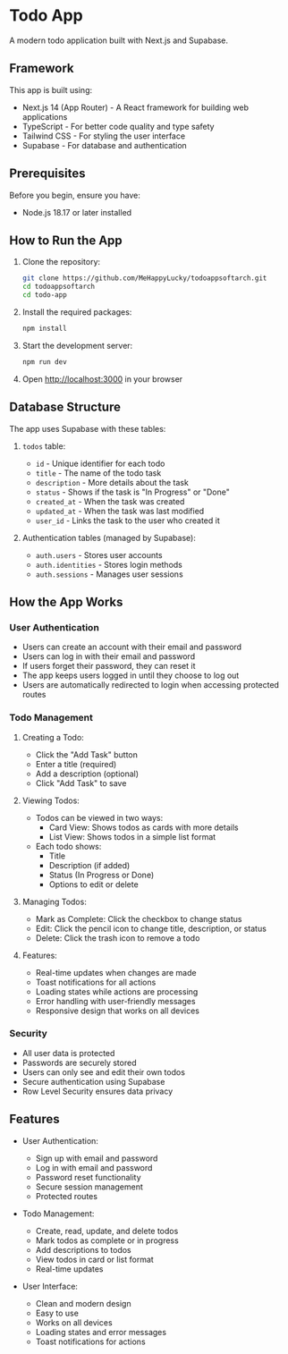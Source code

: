 # Todo App

A modern todo application built with Next.js and Supabase.

## Framework

This app is built using:
- Next.js 14 (App Router) - A React framework for building web applications
- TypeScript - For better code quality and type safety
- Tailwind CSS - For styling the user interface
- Supabase - For database and authentication

## Prerequisites

Before you begin, ensure you have:
- Node.js 18.17 or later installed

## How to Run the App

1. Clone the repository:
   ```bash
   git clone https://github.com/MeHappyLucky/todoappsoftarch.git
   cd todoappsoftarch
   cd todo-app
   ```

2. Install the required packages:
   ```bash
   npm install
   ```

3. Start the development server:
   ```bash
   npm run dev
   ```

4. Open [http://localhost:3000](http://localhost:3000) in your browser

## Database Structure

The app uses Supabase with these tables:

1. `todos` table:
   - `id` - Unique identifier for each todo
   - `title` - The name of the todo task
   - `description` - More details about the task
   - `status` - Shows if the task is "In Progress" or "Done"
   - `created_at` - When the task was created
   - `updated_at` - When the task was last modified
   - `user_id` - Links the task to the user who created it

2. Authentication tables (managed by Supabase):
   - `auth.users` - Stores user accounts
   - `auth.identities` - Stores login methods
   - `auth.sessions` - Manages user sessions

## How the App Works

### User Authentication
- Users can create an account with their email and password
- Users can log in with their email and password
- If users forget their password, they can reset it
- The app keeps users logged in until they choose to log out
- Users are automatically redirected to login when accessing protected routes

### Todo Management
1. Creating a Todo:
   - Click the "Add Task" button
   - Enter a title (required)
   - Add a description (optional)
   - Click "Add Task" to save

2. Viewing Todos:
   - Todos can be viewed in two ways:
     - Card View: Shows todos as cards with more details
     - List View: Shows todos in a simple list format
   - Each todo shows:
     - Title
     - Description (if added)
     - Status (In Progress or Done)
     - Options to edit or delete

3. Managing Todos:
   - Mark as Complete: Click the checkbox to change status
   - Edit: Click the pencil icon to change title, description, or status
   - Delete: Click the trash icon to remove a todo

4. Features:
   - Real-time updates when changes are made
   - Toast notifications for all actions
   - Loading states while actions are processing
   - Error handling with user-friendly messages
   - Responsive design that works on all devices

### Security
- All user data is protected
- Passwords are securely stored
- Users can only see and edit their own todos
- Secure authentication using Supabase
- Row Level Security ensures data privacy

## Features

- User Authentication:
  - Sign up with email and password
  - Log in with email and password
  - Password reset functionality
  - Secure session management
  - Protected routes

- Todo Management:
  - Create, read, update, and delete todos
  - Mark todos as complete or in progress
  - Add descriptions to todos
  - View todos in card or list format
  - Real-time updates

- User Interface:
  - Clean and modern design
  - Easy to use
  - Works on all devices
  - Loading states and error messages
  - Toast notifications for actions
